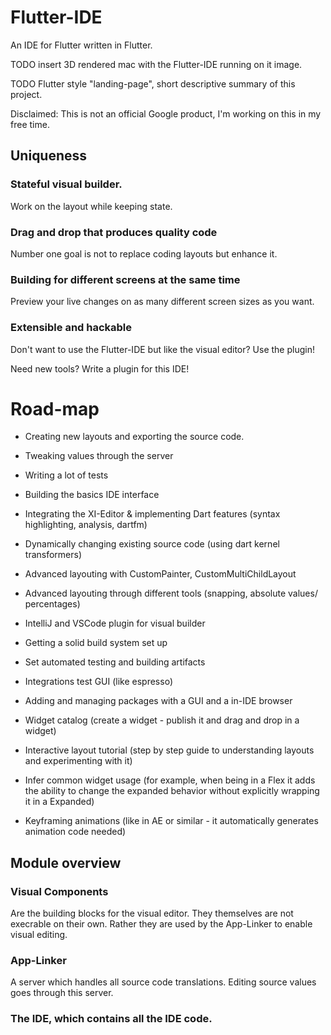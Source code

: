 # Flutter-IDE

An IDE for Flutter written in Flutter.


TODO insert 3D rendered mac with the Flutter-IDE running on it image.

TODO Flutter style "landing-page", short descriptive summary of this project.

Disclaimed: This is not an official Google product, I'm working on this in my free time.

## Uniqueness

### Stateful visual builder.

Work on the layout while keeping state.

### Drag and drop that produces quality code

Number one goal is not to replace coding layouts but enhance it.

### Building for different screens at the same time

Preview your live changes on as many different screen sizes as you want.

### Extensible and hackable

Don't want to use the Flutter-IDE but like the visual editor? Use the plugin!

Need new tools? Write a plugin for this IDE!



# Road-map

- Creating new layouts and exporting the source code.

- Tweaking values through the server

- Writing a lot of tests

- Building the basics IDE interface

- Integrating the XI-Editor & implementing Dart features (syntax highlighting, 
analysis, dartfm)

- Dynamically changing existing source code (using dart kernel transformers)

- Advanced layouting with CustomPainter, CustomMultiChildLayout

- Advanced layouting through different tools (snapping, absolute values/ 
percentages)

- IntelliJ and VSCode plugin for visual builder

- Getting a solid build system set up

- Set automated testing and building artifacts 

- Integrations test GUI (like espresso)

- Adding and managing packages with a GUI and a in-IDE browser

- Widget catalog (create a widget - publish it and drag and drop in a widget)

- Interactive layout tutorial (step by step guide to understanding layouts
and experimenting with it)

- Infer common widget usage (for example, when being in a Flex it adds the ability to change the expanded behavior without
explicitly wrapping it in a Expanded)

- Keyframing animations (like in AE or similar - it automatically generates animation code needed)
## Module overview

### Visual Components

Are the building blocks for the visual editor. They themselves are not
execrable on their own. Rather they are used by the App-Linker to enable
visual editing.

### App-Linker

A server which handles all source code translations. Editing source values
goes through this server.

### The IDE, which contains all the IDE code.

